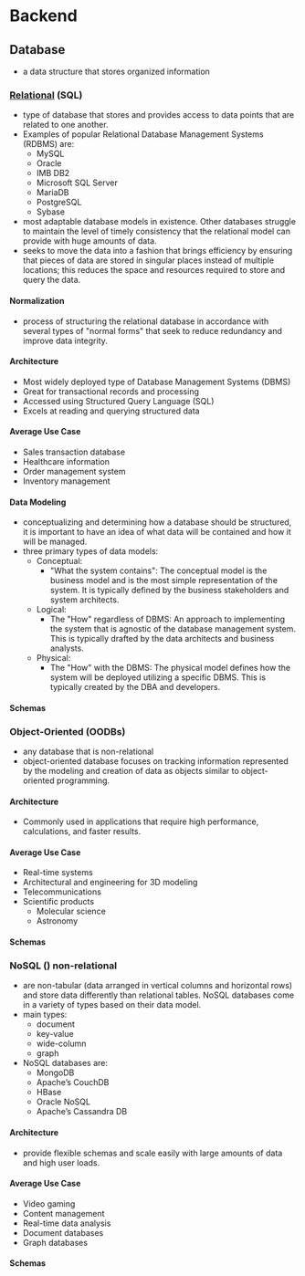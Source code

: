 # Backend

## Database
- a data structure that stores organized information

### [Relational](https://www.oracle.com/database/what-is-a-relational-database/) (SQL)
- type of database that stores and provides access to data points that are related to one another.
- Examples of popular Relational Database Management Systems (RDBMS) are:
  - MySQL
  - Oracle
  - IMB DB2
  - Microsoft SQL Server
  - MariaDB
  - PostgreSQL
  - Sybase
- most adaptable database models in existence. Other databases struggle to maintain the level of timely consistency that the relational model can provide with huge amounts of data.
- seeks to move the data into a fashion that brings efficiency by ensuring that pieces of data are stored in singular places instead of multiple locations; this reduces the space and resources required to store and query the data.

#### Normalization
- process of structuring the relational database in accordance with several types of "normal forms" that seek to reduce redundancy and improve data integrity.

#### Architecture
- Most widely deployed type of Database Management Systems (DBMS)
- Great for transactional records and processing
- Accessed using Structured Query Language (SQL)
- Excels at reading and querying structured data

#### Average Use Case
- Sales transaction database
- Healthcare information
- Order management system
- Inventory management

#### Data Modeling
- conceptualizing and determining how a database should be structured, it is important to have an idea of what data will be contained and how it will be managed.
- three primary types of data models:
  - Conceptual:
    - "What the system contains": The conceptual model is the business model and is the most simple representation of the system. It is typically defined by the business stakeholders and system architects.
  - Logical:
    - The "How" regardless of DBMS: An approach to implementing the system that is agnostic of the database management system. This is typically drafted by the data architects and business analysts.
  - Physical:
    - The "How" with the DBMS: The physical model defines how the system will be deployed utilizing a specific DBMS. This is typically created by the DBA and developers.

#### Schemas

### Object-Oriented (OODBs)
- any database that is non-relational
- object-oriented database focuses on tracking information represented by the modeling and creation of data as objects similar to object-oriented programming.

#### Architecture
- Commonly used in applications that require high performance, calculations, and faster results.

#### Average Use Case
- Real-time systems
- Architectural and engineering for 3D modeling
- Telecommunications
- Scientific products
  - Molecular science
  - Astronomy

#### Schemas

### NoSQL () non-relational
- are non-tabular (data arranged in vertical columns and horizontal rows) and store data differently than relational tables. NoSQL databases come in a variety of types based on their data model. 
- main types:
  - document
  - key-value
  - wide-column
  - graph
- NoSQL databases are:
  - MongoDB
  - Apache’s CouchDB
  - HBase
  - Oracle NoSQL
  - Apache’s Cassandra DB

#### Architecture
- provide flexible schemas and scale easily with large amounts of data and high user loads.

#### Average Use Case
- Video gaming
- Content management
- Real-time data analysis
- Document databases
- Graph databases

#### Schemas


